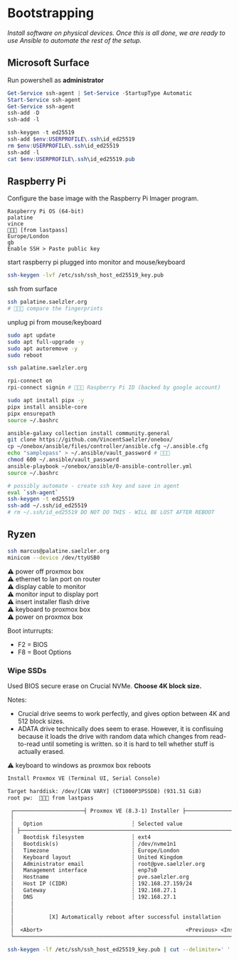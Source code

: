 # Bootstrapping

*Install software on physical devices. Once this is all done, we are ready to use Ansible to automate the rest of the setup.*

## Microsoft Surface

Run powershell as **administrator**

```powershell
Get-Service ssh-agent | Set-Service -StartupType Automatic
Start-Service ssh-agent
Get-Service ssh-agent
ssh-add -D
ssh-add -l

ssh-keygen -t ed25519
ssh-add $env:USERPROFILE\.ssh\id_ed25519
rm $env:USERPROFILE\.ssh\id_ed25519
ssh-add -l
cat $env:USERPROFILE\.ssh\id_ed25519.pub
```

## Raspberry Pi

Configure the base image with the Raspberry Pi Imager program.

```
Raspberry Pi OS (64-bit)
palatine
vince
🚨🚨🚨 [from lastpass]
Europe/London
gb
Enable SSH > Paste public key
```

start raspberry pi plugged into monitor and mouse/keyboard

```sh
ssh-keygen -lvf /etc/ssh/ssh_host_ed25519_key.pub
```

ssh from surface

```sh
ssh palatine.saelzler.org
# 🚨🚨🚨 compare the fingerprints
```

unplug pi from mouse/keyboard

```sh
sudo apt update
sudo apt full-upgrade -y
sudo apt autoremove -y
sudo reboot
```

```sh
ssh palatine.saelzler.org

rpi-connect on
rpi-connect signin # 🚨🚨🚨 Raspberry Pi ID (backed by google account)

sudo apt install pipx -y
pipx install ansible-core
pipx ensurepath
source ~/.bashrc

ansible-galaxy collection install community.general
git clone https://github.com/VincentSaelzler/onebox/
cp ~/onebox/ansible/files/controller/ansible.cfg ~/.ansible.cfg
echo "samplepass" > ~/.ansible/vault_password # 🚨🚨🚨
chmod 600 ~/.ansible/vault_password
ansible-playbook ~/onebox/ansible/0-ansible-controller.yml
source ~/.bashrc

# possibly automate - create ssh key and save in agent
eval `ssh-agent`
ssh-keygen -t ed25519
ssh-add ~/.ssh/id_ed25519
# rm ~/.ssh/id_ed25519 DO NOT DO THIS - WILL BE LOST AFTER REBOOT
```

## Ryzen

```sh
ssh marcus@palatine.saelzler.org
minicom --device /dev/ttyUSB0
```

⚠️ power off proxmox box  
⚠️ ethernet to lan port on router  
⚠️ display cable to monitor  
⚠️ monitor input to display port  
⚠️ insert installer flash drive  
⚠️ keyboard to proxmox box  
⚠️ power on proxmox box  

Boot inturrupts:

* F2 = BIOS
* F8 = Boot Options

### Wipe SSDs

Used BIOS secure erase on Crucial NVMe. **Choose 4K block size.**

Notes:

* Crucial drive seems to work perfectly, and gives option between 4K and 512 block sizes.
* ADATA drive technically does seem to erase. However, it is confisuing because it loads the drive with random data which changes from read-to-read until someting is written. so it is hard to tell whether stuff is actually erased.

⚠️ keyboard to windows as proxmox box reboots  

```txt
Install Proxmox VE (Terminal UI, Serial Console)

Target harddisk: /dev/[CAN VARY] (CT1000P3PSSD8) (931.51 GiB)
root pw:  🚨🚨🚨 from lastpass

 ┌──────────────────────┤ Proxmox VE (8.3-1) Installer ├──────────────────────┐
 │                                                                            │
 │   Option                            ┆ Selected value                       │
 │ ├────────────────────────────────────────────────────────────────────────┤ │
 │   Bootdisk filesystem               ┆ ext4                                 │
 │   Bootdisk(s)                       ┆ /dev/nvme1n1                         │
 │   Timezone                          ┆ Europe/London                        │
 │   Keyboard layout                   ┆ United Kingdom                       │
 │   Administrator email               ┆ root@pve.saelzler.org                │
 │   Management interface              ┆ enp7s0                               │
 │   Hostname                          ┆ pve.saelzler.org                     │
 │   Host IP (CIDR)                    ┆ 192.168.27.159/24                    │
 │   Gateway                           ┆ 192.168.27.1                         │
 │   DNS                               ┆ 192.168.27.1                         │
 │                                                                            │
 │                                                                            │
 │           [X] Automatically reboot after successful installation           │
 │                                                                            │
 │  <Abort>                                             <Previous> <Install>  │
 └────────────────────────────────────────────────────────────────────────────┘
```

```sh
ssh-keygen -lf /etc/ssh/ssh_host_ed25519_key.pub | cut --delimiter=' ' --fields=2
```
